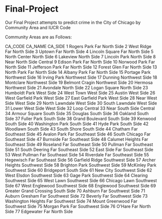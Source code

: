 # Final-Project

Our Final Project attempts to predict crime in the City of Chicago by Community Area and IUCR Code

Community Areas are as Follows:

CA_CODE	CA_NAME	CA_SIDE
1	Rogers Park	Far North Side
2	West Ridge	Far North Side
3	Uptown	Far North Side
4	Lincoln Square	Far North Side
5	North Center	North Side
6	Lakeview	North Side
7	Lincoln Park	North Side
8	Near North Side	Central
9	Edison Park	Far North Side
10	Norwood Park	Far North Side
11	Jefferson Park	Far North Side
12	Forest Glen	Far North Side
13	North Park	Far North Side
14	Albany Park	Far North Side
15	Portage Park	Northwest Side
16	Irving Park	Northwest Side
17	Dunning	Northwest Side
18	Montclare	Northwest Side
19	Belmont Cragin	Northwest Side
20	Hermosa	Northwest Side
21	Avondale	North Side
22	Logan Square	North Side
23	Humboldt Park	West Side
24	West Town	West Side
25	Austin	West Side
26	West Garfield Park	West Side
27	East Garfield Park	West Side
28	Near West Side	West Side
29	North Lawndale	West Side
30	South Lawndale	West Side
31	Lower West Side	West Side
32	Loop	Central
33	Near South Side	Central
34	Armour Square	South Side
35	Douglas	South Side
36	Oakland	South Side
37	Fuller Park	South Side
38	Grand Boulevard	South Side
39	Kenwood	South Side
40	Washington Park	South Side
41	Hyde Park	South Side
42	Woodlawn	South Side
43	South Shore	South Side
44	Chatham	Far Southeast Side
45	Avalon Park	Far Southeast Side
46	South Chicago	Far Southeast Side
47	Burnside	Far Southeast Side
48	Calumet Heights	Far Southeast Side
49	Roseland	Far Southeast Side
50	Pullman	Far Southeast Side
51	South Deering	Far Southeast Side
52	East Side	Far Southeast Side
53	West Pullman	Far Southeast Side
54	Riverdale	Far Southeast Side
55	Hegewisch	Far Southeast Side
56	Garfield Ridge	Southwest Side
57	Archer Heights	Southwest Side
58	Brighton Park	Southwest Side
59	McKinley Park	Southwest Side
60	Bridgeport	South Side
61	New City	Southwest Side
62	West Elsdon	Southwest Side
63	Gage Park	Southwest Side
64	Clearing	Southwest Side
65	West Lawn	Southwest Side
66	Chicago Lawn	Southwest Side
67	West Englewood	Southwest Side
68	Englewood	Southwest Side
69	Greater Grand Crossing	South Side
70	Ashburn	Far Southwest Side
71	Auburn Gresham	Far Southwest Side
72	Beverly	Far Southwest Side
73	Washington Heights	Far Southwest Side
74	Mount Greenwood	Far Southwest Side
75	Morgan Park	Far Southwest Side
76	O'Hare	Far North Side
77	Edgewater	Far North Side
